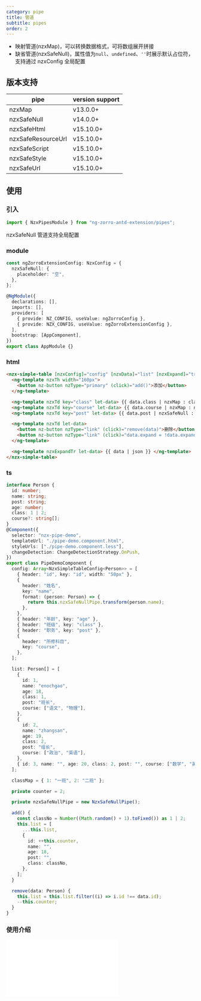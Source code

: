 ```yaml
---
category: pipe
title: 管道
subtitle: pipes
order: 2
---
```


- 映射管道(nzxMap)，可以转换数据格式，可将数组展开拼接
- 缺省管道(nzxSafeNull)，属性值为`null`、`undefined`、`''`时展示默认占位符，支持通过 nzxConfig 全局配置

## 版本支持

| pipe               | version support                         |
| ------------------ | --------------------------------------- |
| nzxMap             | <label type="success">v13.0.0+</label>  |
| nzxSafeNull        | <label type="success">v14.0.0+</label>  |
| nzxSafeHtml        | <label type="success">v15.10.0+</label> |
| nzxSafeResourceUrl | <label type="success">v15.10.0+</label> |
| nzxSafeScript      | <label type="success">v15.10.0+</label> |
| nzxSafeStyle       | <label type="success">v15.10.0+</label> |
| nzxSafeUrl         | <label type="success">v15.10.0+</label> |

## 使用

### 引入

```ts
import { NzxPipesModule } from "ng-zorro-antd-extension/pipes";
```

nzxSafeNull 管道支持全局配置

### module

```ts
const ngZorroExtensionConfig: NzxConfig = {
  nzxSafeNull: {
    placeholder: "空",
  },
};

@NgModule({
  declarations: [],
  imports: [],
  providers: [
    { provide: NZ_CONFIG, useValue: ngZorroConfig },
    { provide: NZX_CONFIG, useValue: ngZorroExtensionConfig },
  ],
  bootstrap: [AppComponent],
})
export class AppModule {}
```

### html

```html
<nzx-simple-table [nzxConfig]="config" [nzxData]="list" [nzxExpand]="true">
  <ng-template nzxTh width="160px">
    <button nz-button nzType="primary" (click)="add()">添加</button>
  </ng-template>

  <ng-template nzxTd key="class" let-data> {{ data.class | nzxMap : classMap }} </ng-template>
  <ng-template nzxTd key="course" let-data> {{ data.course | nzxMap : null : "*_*" | nzxSafeNull : "***" }} </ng-template>
  <ng-template nzxTd key="post" let-data> {{ data.post | nzxSafeNull : "组员" }} </ng-template>

  <ng-template nzxTd let-data>
    <button nz-button nzType="link" (click)="remove(data)">删除</button>
    <button nz-button nzType="link" (click)="data.expand = !data.expand">展开</button>
  </ng-template>

  <ng-template nzxExpandTr let-data> {{ data | json }} </ng-template>
</nzx-simple-table>
```

### ts

```typescript
interface Person {
  id: number;
  name: string;
  post: string;
  age: number;
  class: 1 | 2;
  course?: string[];
}
@Component({
  selector: "nzx-pipe-demo",
  templateUrl: "./pipe-demo.component.html",
  styleUrls: ["./pipe-demo.component.less"],
  changeDetection: ChangeDetectionStrategy.OnPush,
})
export class PipeDemoComponent {
  config: Array<NzxSimpleTableConfig<Person>> = [
    { header: "id", key: "id", width: "50px" },
    {
      header: "姓名",
      key: "name",
      format: (person: Person) => {
        return this.nzxSafeNullPipe.transform(person.name);
      },
    },
    { header: "年龄", key: "age" },
    { header: "班级", key: "class" },
    { header: "职务", key: "post" },
    {
      header: "所修科目",
      key: "course",
    },
  ];

  list: Person[] = [
    {
      id: 1,
      name: "enochgao",
      age: 18,
      class: 1,
      post: "班长",
      course: ["语文", "物理"],
    },
    {
      id: 2,
      name: "zhangsan",
      age: 19,
      class: 2,
      post: "组长",
      course: ["政治", "英语"],
    },
    { id: 3, name: "", age: 20, class: 2, post: "", course: ["数学", "英语"] },
  ];

  classMap = { 1: "一班", 2: "二班" };

  private counter = 2;

  private nzxSafeNullPipe = new NzxSafeNullPipe();

  add() {
    const classNo = Number((Math.random() + 1).toFixed()) as 1 | 2;
    this.list = [
      ...this.list,
      {
        id: ++this.counter,
        name: "",
        age: 18,
        post: "",
        class: classNo,
      },
    ];
  }

  remove(data: Person) {
    this.list = this.list.filter((i) => i.id !== data.id);
    --this.counter;
  }
}
```

### 使用介绍

<iframe src="//player.bilibili.com/player.html?aid=915788247&bvid=BV1hu4y1k7kQ&cid=1263420449&p=1&high_quality=1" scrolling="no" border="0" frameborder="no" framespacing="0" allowfullscreen="true"> </iframe>
